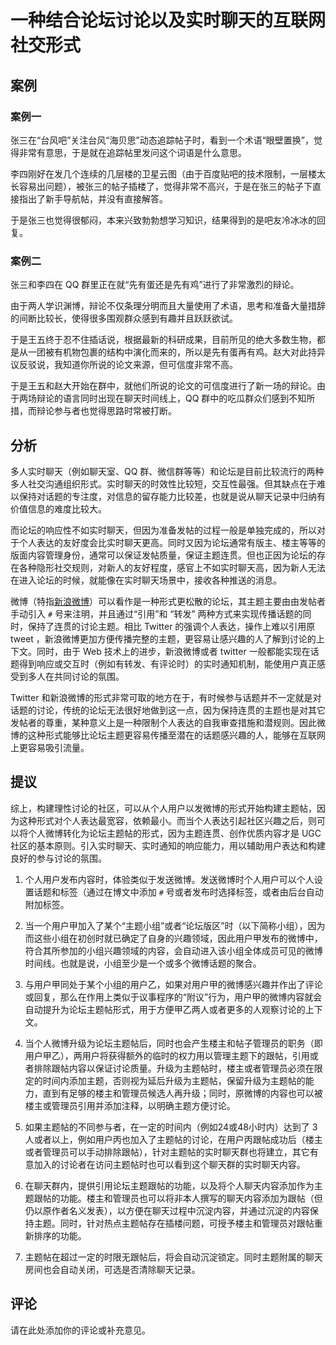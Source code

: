 # 一种结合论坛讨论以及实时聊天的互联网社交形式

## 案例

### 案例一

张三在“台风吧”关注台风“海贝思”动态追踪帖子时，看到一个术语“眼壁置换”，觉得非常有意思，于是就在追踪帖里发问这个词语是什么意思。  

李四刚好在发几个连续的几层楼的卫星云图（由于百度贴吧的技术限制，一层楼太长容易出问题），被张三的帖子插楼了，觉得非常不高兴，于是在张三的帖子下直接指出了新手导航帖，并没有直接解答。

于是张三也觉得很郁闷，本来兴致勃勃想学习知识，结果得到的是吧友冷冰冰的回复。

### 案例二

张三和李四在 QQ 群里正在就“先有蛋还是先有鸡”进行了非常激烈的辩论。

由于两人学识渊博，辩论不仅条理分明而且大量使用了术语，思考和准备大量措辞的间断比较长，使得很多围观群众感到有趣并且跃跃欲试。

于是王五终于忍不住插话说，根据最新的科研成果，目前所见的绝大多数生物，都是从一团被有机物包裹的结构中演化而来的，所以是先有蛋再有鸡。赵大对此持异议反驳说，我知道你所说的论文来源，但可信度非常不高。

于是王五和赵大开始在群中，就他们所说的论文的可信度进行了新一场的辩论。由于两场辩论的语言同时出现在聊天时间线上，QQ 群中的吃瓜群众们感到不知所措，而辩论参与者也觉得思路时常被打断。

## 分析

多人实时聊天（例如聊天室、QQ 群、微信群等等）和论坛是目前比较流行的两种多人社交沟通组织形式。实时聊天的时效性比较短，交互性最强。但其缺点在于难以保持对话题的专注度，对信息的留存能力比较差，也就是说从聊天记录中归纳有价值信息的难度比较大。

而论坛的响应性不如实时聊天，但因为准备发帖的过程一般是单独完成的，所以对于个人表达的友好度会比实时聊天更高。同时又因为论坛通常有版主、楼主等等的版面内容管理身份，通常可以保证发帖质量，保证主题连贯。但也正因为论坛的存在各种隐形社交规则，对新人的友好程度，感官上不如实时聊天高，因为新人无法在进入论坛的时候，就能像在实时聊天场景中，接收各种推送的消息。

微博（特指[新浪微博](https://weibo.com)）可以看作是一种形式更松散的论坛，其主题主要由由发帖者手动引入 `#` 号来注明，并且通过“引用”和 “转发” 两种方式来实现传播话题的同时，保持了连贯的讨论主题。相比 Twitter 的强调个人表达，操作上难以引用原 tweet ，新浪微博更加方便传播完整的主题，更容易让感兴趣的人了解到讨论的上下文。同时，由于 Web 技术上的进步，新浪微博或者 twitter 一般都能实现在话题得到响应或交互时（例如有转发、有评论时）的实时通知机制，能使用户真正感受到多人在共同讨论的氛围。

Twitter 和新浪微博的形式非常可取的地方在于，有时候参与话题并不一定就是对话题的讨论，传统的论坛无法很好地做到这一点，因为保持连贯的主题也是对其它发帖者的尊重，某种意义上是一种限制个人表达的自我审查措施和潜规则。因此微博的这种形式能够比论坛主题更容易传播至潜在的话题感兴趣的人，能够在互联网上更容易吸引流量。

## 提议

综上，构建理性讨论的社区，可以从个人用户以发微博的形式开始构建主题帖，因为这种形式对个人表达最宽容，依赖最小。而当个人表达引起社区兴趣之后，则可以将个人微博转化为论坛主题帖的形式，因为主题连贯、创作优质内容才是 UGC 社区的基本原则。引入实时聊天、实时通知的响应能力，用以辅助用户表达和构建良好的参与讨论的氛围。

1. 个人用户发布内容时，体验类似于发送微博。发送微博时个人用户可以个人设置话题和标签（通过在博文中添加 `#` 号或者发布时选择标签，或者由后台自动附加标签。

2. 当一个用户甲加入了某个“主题小组”或者“论坛版区”时（以下简称小组），因为而这些小组在初创时就已确定了自身的兴趣领域，因此用户甲发布的微博中，符合其所参加的小组兴趣领域的内容，会自动进入该小组全体成员可见的微博时间线。也就是说，小组至少是一个或多个微博话题的聚合。

3. 与用户甲同处于某个小组的用户乙，如果对用户甲的微博感兴趣并作出了评论或回复，那么在作用上类似于议事程序的“附议”行为，用户甲的微博内容就会自动提升为论坛主题帖形式，用于方便甲乙两人或者更多的人观察讨论的上下文。

4. 当个人微博升级为论坛主题帖后，同时也会产生楼主和帖子管理员的职务（即用户甲乙），两用户将获得额外的临时的权力用以管理主题下的跟帖，引用或者排除跟帖内容以保证讨论质量。升级为主题帖时，楼主或者管理员必须在限定的时间内添加主题，否则视为延后升级为主题帖，保留升级为主题帖的能力，直到有足够的楼主和管理员候选人再升级；同时，原微博的内容也可以被楼主或管理员引用并添加注释，以明确主题方便讨论。

5. 如果主题帖的不同参与者，在一定的时间内（例如24或48小时内）达到了 3 人或者以上，例如用户丙也加入了主题帖的讨论，在用户丙跟帖成功后（楼主或者管理员可以手动排除跟帖），针对主题帖的实时聊天群也将建立，其它有意加入的讨论者在访问主题帖时也可以看到这个聊天群的实时聊天内容。

6. 在聊天群内，提供引用论坛主题跟帖的功能，以及将个人聊天内容添加作为主题跟帖的功能。楼主和管理员也可以将非本人撰写的聊天内容添加为跟帖（但仍以原作者名义发表），以方便在聊天过程中沉淀内容，并通过沉淀的内容保持主题。同时，针对热点主题帖存在插楼问题，可授予楼主和管理员对跟帖重新排序的功能。

7. 主题帖在超过一定的时限无跟帖后，将会自动沉淀锁定。同时主题附属的聊天房间也会自动关闭，可选是否清除聊天记录。

## 评论

请在此处添加你的评论或补充意见。

